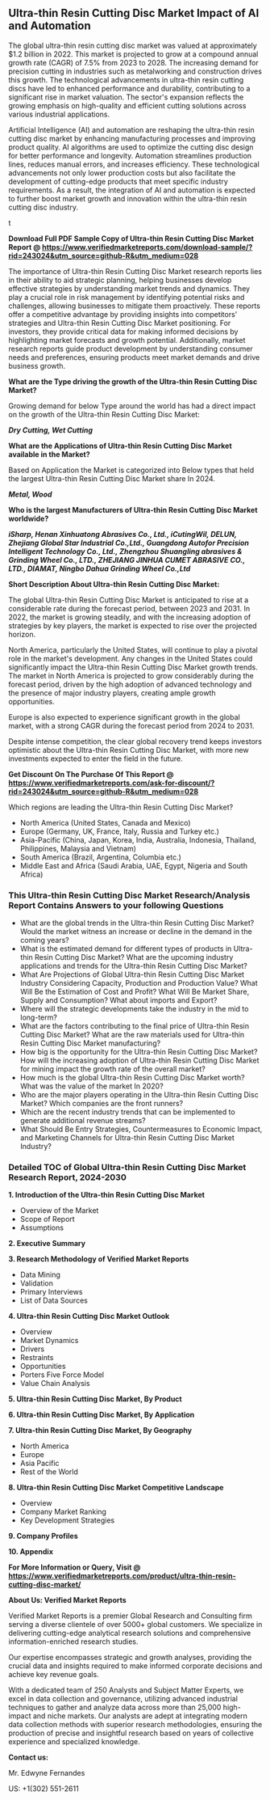 <h2>Ultra-thin Resin Cutting Disc Market Impact of AI and Automation</h2><p>The global ultra-thin resin cutting disc market was valued at approximately $1.2 billion in 2022. This market is projected to grow at a compound annual growth rate (CAGR) of 7.5% from 2023 to 2028. The increasing demand for precision cutting in industries such as metalworking and construction drives this growth. The technological advancements in ultra-thin resin cutting discs have led to enhanced performance and durability, contributing to a significant rise in market valuation. The sector's expansion reflects the growing emphasis on high-quality and efficient cutting solutions across various industrial applications.</p><p>Artificial Intelligence (AI) and automation are reshaping the ultra-thin resin cutting disc market by enhancing manufacturing processes and improving product quality. AI algorithms are used to optimize the cutting disc design for better performance and longevity. Automation streamlines production lines, reduces manual errors, and increases efficiency. These technological advancements not only lower production costs but also facilitate the development of cutting-edge products that meet specific industry requirements. As a result, the integration of AI and automation is expected to further boost market growth and innovation within the ultra-thin resin cutting disc industry.</p>t</p><p id="" class=""><strong>Download Full PDF Sample Copy of Ultra-thin Resin Cutting Disc Market Report @ <a href="https://www.verifiedmarketreports.com/download-sample/?rid=243024&utm_source=github-R&utm_medium=028" target="_blank">https://www.verifiedmarketreports.com/download-sample/?rid=243024&utm_source=github-R&utm_medium=028</a></strong></p><p>The importance of&nbsp;Ultra-thin Resin Cutting Disc Market research reports lies in their ability to aid strategic planning, helping businesses develop effective strategies by understanding market trends and dynamics. They play a crucial role in risk management by identifying potential risks and challenges, allowing businesses to mitigate them proactively. These reports offer a competitive advantage by providing insights into competitors' strategies and Ultra-thin Resin Cutting Disc Market positioning. For investors, they provide critical data for making informed decisions by highlighting market forecasts and growth potential. Additionally, market research reports guide product development by understanding consumer needs and preferences, ensuring products meet market demands and drive business growth.</p><p><strong>What are the&nbsp;Type driving the growth of the Ultra-thin Resin Cutting Disc Market?</strong></p><p id="" class="">Growing demand for below Type around the world has had a direct impact on the growth of the Ultra-thin Resin Cutting Disc Market:</p><em><strong>Dry Cutting, Wet Cutting</strong></em></p><strong>What are the&nbsp;Applications&nbsp;of Ultra-thin Resin Cutting Disc Market available in the Market?</strong></p><p id="" class="">Based on Application the Market is categorized into Below types that held the largest Ultra-thin Resin Cutting Disc Market share In 2024.</p><em><strong>Metal, Wood</strong></em></p><strong>Who is the largest Manufacturers of Ultra-thin Resin Cutting Disc Market worldwide?</strong></p><p><em><strong>iSharp, Henan Xinhuatong Abrasives Co., Ltd., iCutingWil, DELUN, Zhejiang Global Star Industrial Co.,Ltd., Guangdong Autofor Precision Intelligent Technology Co., Ltd., Zhengzhou Shuangling abrasives & Grinding Wheel Co., LTD., ZHEJIANG JINHUA CUMET ABRASIVE CO., LTD., DIAMAT, Ningbo Dahua Grinding Wheel Co.,Ltd</strong></em></p><p id="" class=""><strong>Short Description About Ultra-thin Resin Cutting Disc Market:</strong></p><p>The global Ultra-thin Resin Cutting Disc Market is anticipated to rise at a considerable rate during the forecast period, between 2023 and 2031. In 2022, the market is growing steadily, and with the increasing adoption of strategies by key players, the market is expected to rise over the projected horizon.</p><p>North America, particularly the United States, will continue to play a pivotal role in the market's development. Any changes in the United States could significantly impact the Ultra-thin Resin Cutting Disc Market growth trends. The market in North America is projected to grow considerably during the forecast period, driven by the high adoption of advanced technology and the presence of major industry players, creating ample growth opportunities.</p><p>Europe is also expected to experience significant growth in the global market, with a strong CAGR during the forecast period from 2024 to 2031.</p><p>Despite intense competition, the clear global recovery trend keeps investors optimistic about the Ultra-thin Resin Cutting Disc Market, with more new investments expected to enter the field in the future.</p><p id="" class=""><strong>Get Discount On The Purchase Of This Report @ <a href="https://www.verifiedmarketreports.com/ask-for-discount/?rid=243024&utm_source=github-R&utm_medium=028" target="_blank">https://www.verifiedmarketreports.com/ask-for-discount/?rid=243024&utm_source=github-R&utm_medium=028</a></strong></p>Which regions are leading the Ultra-thin Resin Cutting Disc Market?</p><ul><li>North America (United States, Canada and Mexico)</li><li>Europe (Germany, UK, France, Italy, Russia and Turkey etc.)</li><li>Asia-Pacific (China, Japan, Korea, India, Australia, Indonesia, Thailand, Philippines, Malaysia and Vietnam)</li><li>South America (Brazil, Argentina, Columbia etc.)</li><li>Middle East and Africa (Saudi Arabia, UAE, Egypt, Nigeria and South Africa)</li></ul><h3 id="" class="">This Ultra-thin Resin Cutting Disc Market Research/Analysis Report Contains Answers to your following Questions</h3><ul><li>What are the global trends in the Ultra-thin Resin Cutting Disc Market? Would the market witness an increase or decline in the demand in the coming years?</li><li>What is the estimated demand for different types of products in Ultra-thin Resin Cutting Disc Market? What are the upcoming industry applications and trends for the Ultra-thin Resin Cutting Disc Market?</li><li>What Are Projections of Global Ultra-thin Resin Cutting Disc Market Industry Considering Capacity, Production and Production Value? What Will Be the Estimation of Cost and Profit? What Will Be Market Share, Supply and Consumption? What about imports and Export?</li><li>Where will the strategic developments take the industry in the mid to long-term?</li><li>What are the factors contributing to the final price of Ultra-thin Resin Cutting Disc Market? What are the raw materials used for Ultra-thin Resin Cutting Disc Market manufacturing?</li><li>How big is the opportunity for the Ultra-thin Resin Cutting Disc Market? How will the increasing adoption of Ultra-thin Resin Cutting Disc Market for mining impact the growth rate of the overall market?</li><li>How much is the global Ultra-thin Resin Cutting Disc Market worth? What was the value of the market In 2020?</li><li>Who are the major players operating in the Ultra-thin Resin Cutting Disc Market? Which companies are the front runners?</li><li>Which are the recent industry trends that can be implemented to generate additional revenue streams?</li><li>What Should Be Entry Strategies, Countermeasures to Economic Impact, and Marketing Channels for Ultra-thin Resin Cutting Disc Market Industry?</li></ul><h3 id="" class="">Detailed TOC of Global Ultra-thin Resin Cutting Disc Market Research Report, 2024-2030</h3><p id="" class=""><strong>1. Introduction of the Ultra-thin Resin Cutting Disc Market</strong></p><ul><li>Overview of the Market</li><li>Scope of Report</li><li>Assumptions</li></ul><p id="" class=""><strong>2. Executive Summary</strong></p><p id="" class=""><strong>3. Research Methodology of Verified Market Reports</strong></p><ul><li>Data Mining</li><li>Validation</li><li>Primary Interviews</li><li>List of Data Sources</li></ul><p id="" class=""><strong>4. Ultra-thin Resin Cutting Disc Market Outlook</strong></p><ul><li>Overview</li><li>Market Dynamics</li><li>Drivers</li><li>Restraints</li><li>Opportunities</li><li>Porters Five Force Model</li><li>Value Chain Analysis</li></ul><p id="" class=""><strong>5. Ultra-thin Resin Cutting Disc Market, By Product</strong></p><p id="" class=""><strong>6. Ultra-thin Resin Cutting Disc Market, By Application</strong></p><p id="" class=""><strong>7. Ultra-thin Resin Cutting Disc Market, By Geography</strong></p><ul><li>North America</li><li>Europe</li><li>Asia Pacific</li><li>Rest of the World</li></ul><p id="" class=""><strong>8. Ultra-thin Resin Cutting Disc Market Competitive Landscape</strong></p><ul><li>Overview</li><li>Company Market Ranking</li><li>Key Development Strategies</li></ul><p id="" class=""><strong>9. Company Profiles</strong></p><p id="" class=""><strong>10. Appendix</strong></p><p id="" class=""><strong>For More Information or Query, Visit @ <a href="https://www.verifiedmarketreports.com/product/ultra-thin-resin-cutting-disc-market/" target="_blank">https://www.verifiedmarketreports.com/product/ultra-thin-resin-cutting-disc-market/</a></strong></p><p id="" class=""><strong>About Us: Verified Market Reports</strong></p><p id="" class="">Verified Market Reports is a premier Global Research and Consulting firm serving a diverse clientele of over 5000+ global customers. We specialize in delivering cutting-edge analytical research solutions and comprehensive information-enriched research studies.</p><p id="" class="">Our expertise encompasses strategic and growth analyses, providing the crucial data and insights required to make informed corporate decisions and achieve key revenue goals.</p><p id="" class="">With a dedicated team of 250 Analysts and Subject Matter Experts, we excel in data collection and governance, utilizing advanced industrial techniques to gather and analyze data across more than 25,000 high-impact and niche markets. Our analysts are adept at integrating modern data collection methods with superior research methodologies, ensuring the production of precise and insightful research based on years of collective experience and specialized knowledge.</p><p id="" class=""><strong>Contact us:</strong></p><p id="" class="">Mr. Edwyne Fernandes</p><p id="" class="">US: +1(302) 551-2611</p>
